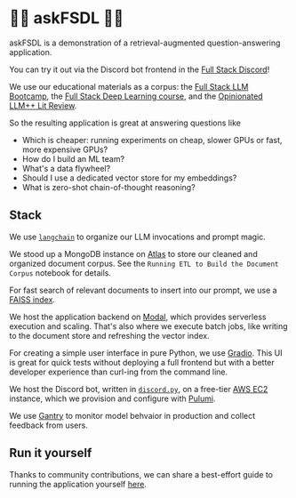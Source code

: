 # 🥞🦜 askFSDL 🦜🥞

askFSDL is a demonstration of a retrieval-augmented question-answering application.

You can try it out via the Discord bot frontend in the
[Full Stack Discord](https://fsdl.me/join-discord-askfsdl)!

We use our educational materials as a corpus:
the [Full Stack LLM Bootcamp](https://fullstackdeeplearning.com/llm-bootcamp),
the [Full Stack Deep Learning course](https://fullstackdeeplearning.com/course), and
the [Opinionated LLM++ Lit Review](https://tfs.ai/llm-lit-review).

So the resulting application is great at answering questions like

- Which is cheaper: running experiments on cheap, slower GPUs or fast, more expensive GPUs?
- How do I build an ML team?
- What's a data flywheel?
- Should I use a dedicated vector store for my embeddings?
- What is zero-shot chain-of-thought reasoning?

## Stack

We use [`langchain`](https://github.com/hwchase17/langchain)
to organize our LLM invocations and prompt magic.

We stood up a MongoDB instance on
[Atlas](https://www.mongodb.com/atlas/database)
to store our cleaned and organized document corpus.
See the `Running ETL to Build the Document Corpus` notebook for details.

For fast search of relevant documents to insert into our prompt,
we use a [FAISS index](https://github.com/facebookresearch/faiss).

We host the application backend on
[Modal](https://modal.com/),
which provides serverless execution and scaling.
That's also where we execute batch jobs,
like writing to the document store and refreshing the vector index.

For creating a simple user interface in pure Python,
we use [Gradio](https://gradio.app/).
This UI is great for quick tests without deploying a full frontend
but with a better developer experience than curl-ing from the command line.

We host the Discord bot,
written in [`discord.py`](https://discordpy.readthedocs.io/en/stable/),
on a free-tier
[AWS EC2](https://aws.amazon.com/ec2/)
instance,
which we provision and configure with
[Pulumi](https://www.pulumi.com/).

We use
[Gantry](https://gantry.io)
to monitor model behvaior in production and collect feedback from users.

## Run it yourself

Thanks to community contributions,
we can share a best-effort guide to running the application yourself
[here](./setup/).
